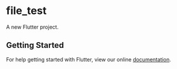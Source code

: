 # file_test

A new Flutter project.

## Getting Started

For help getting started with Flutter, view our online
[documentation](https://flutter.io/).
